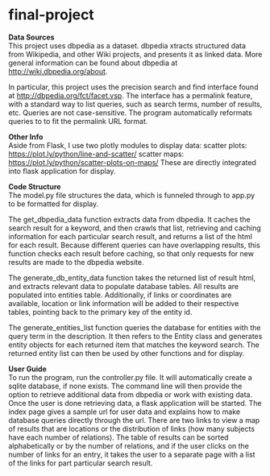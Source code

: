 # final-project

<strong>Data Sources</strong>
<br>This project uses dbpedia as a dataset. dbpedia xtracts structured data from Wikipedia, and other Wiki projects, and presents it as linked data. More general information can be found about dbpedia at http://wiki.dbpedia.org/about.

In particular, this project uses the precision search and find interface found at http://dbpedia.org/fct/facet.vsp. The interface has a permalink feature, with a standard way to list queries, such as search terms, number of results, etc. Queries are not case-sensitive. The program automatically reformats queries to to fit the permalink URL format.

<strong>Other Info</strong>
<br>Aside from Flask, I use two plotly modules to display data:
 scatter plots: https://plot.ly/python/line-and-scatter/
 scatter maps: https://plot.ly/python/scatter-plots-on-maps/
These are directly integrated into flask application for display.

<strong>Code Structure</strong>
<br>The model.py file structures the data, which is funneled through to app.py to be formatted for display.

The get_dbpedia_data function extracts data from dbpedia. It caches the search result for a keyword, and then crawls that list, retrieving and caching information for each particular search result, and returns a list of the html for each result. Because different queries can have overlapping results, this function checks each result before caching, so that only requests for new results are made to the dbpedia website. 

The generate_db_entity_data function takes the returned list of result html, and extracts relevant data to populate database tables. All results are populated into entities table. Additionally, if links or coordinates are available, location or link information will be added to their respective tables, pointing back to the primary key of the entity id.

The generate_entities_list function queries the database for entities with the query term in the description. It then refers to the Entity class and generates entity objects for each returned item that matches the keyword search. The returned entity list can then be used by other functions and for display.

<strong>User Guide</strong>
<br>To run the program, run the controller.py file. It will automatically create a sqlite database, if none exists. The command line will then provide the option to retrieve additional data from dbpedia or work with existing data. Once the user is done retrieving data, a flask application will be started. The index page gives a sample url for user data and explains how to make database queries directly through the url. There are two links to view a map of results that are locations or the distribution of links (how many subjects have each number of relations). The table of results can be sorted alphabetically or by the number of relations, and if the user clicks on the number of links for an entry, it takes the user to a separate page with a list of the links for part particular search result.

